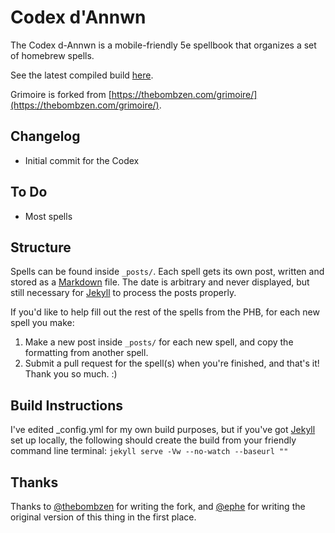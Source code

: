 # Codex d'Annwn

The Codex d-Annwn is a mobile-friendly 5e spellbook that organizes a set of homebrew spells.

See the latest compiled build [here](https://argentdragonsclaw.github.io/Codex-d-Annwn/). 

Grimoire is forked from [https://thebombzen.com/grimoire/](https://thebombzen.com/grimoire/).



## Changelog
* Initial commit for the Codex

## To Do
* Most spells

## Structure
Spells can be found inside `_posts/`. Each spell gets its own post, written and stored as a [Markdown](https://daringfireball.net/projects/markdown/basics) file. The date is arbitrary and never displayed, but still necessary for [Jekyll](https://jekyllrb.com) to process the posts properly.

If you'd like to help fill out the rest of the spells from the PHB, for each new spell you make:

1. Make a new post inside `_posts/` for each new spell, and copy the formatting from another spell.
2. Submit a pull request for the spell(s) when you're finished, and that's it! Thank you so much. :)

## Build Instructions
I've edited _config.yml for my own build purposes, but if you've got [Jekyll](https://jekyllrb.com) set up locally, the following should create the build from your friendly command line terminal:
`jekyll serve -Vw --no-watch --baseurl ""`

## Thanks

Thanks to [@thebombzen](https://github.com/thebombzen/) for writing the fork, and [@ephe](https://github.com/ephe/) for writing the original version of this thing in the first place.